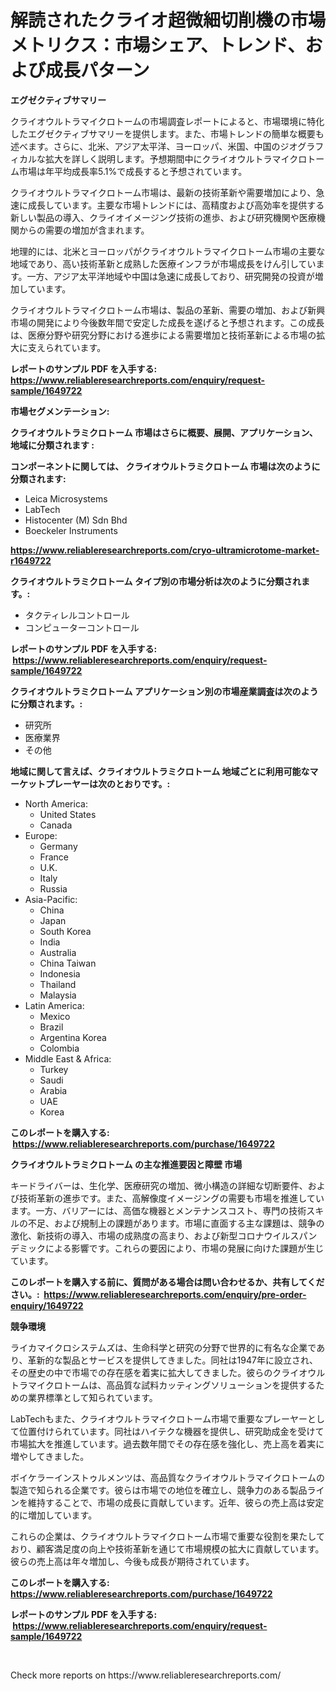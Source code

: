 <p><h1>解読されたクライオ超微細切削機の市場メトリクス：市場シェア、トレンド、および成長パターン</h1></p><p><strong>エグゼクティブサマリー</strong></p>
<p><p>クライオウルトラマイクロトームの市場調査レポートによると、市場環境に特化したエグゼクティブサマリーを提供します。また、市場トレンドの簡単な概要も述べます。さらに、北米、アジア太平洋、ヨーロッパ、米国、中国のジオグラフィカルな拡大を詳しく説明します。予想期間中にクライオウルトラマイクロトーム市場は年平均成長率5.1%で成長すると予想されています。</p><p>クライオウルトラマイクロトーム市場は、最新の技術革新や需要増加により、急速に成長しています。主要な市場トレンドには、高精度および高効率を提供する新しい製品の導入、クライオイメージング技術の進歩、および研究機関や医療機関からの需要の増加が含まれます。</p><p>地理的には、北米とヨーロッパがクライオウルトラマイクロトーム市場の主要な地域であり、高い技術革新と成熟した医療インフラが市場成長をけん引しています。一方、アジア太平洋地域や中国は急速に成長しており、研究開発の投資が増加しています。</p><p>クライオウルトラマイクロトーム市場は、製品の革新、需要の増加、および新興市場の開発により今後数年間で安定した成長を遂げると予想されます。この成長は、医療分野や研究分野における進歩による需要増加と技術革新による市場の拡大に支えられています。</p></p>
<p><strong>レポートのサンプル PDF を入手する: <a href="https://www.reliableresearchreports.com/enquiry/request-sample/1649722">https://www.reliableresearchreports.com/enquiry/request-sample/1649722</a></strong></p>
<p><strong>市場セグメンテーション:</strong></p>
<p><strong> クライオウルトラミクロトーム 市場はさらに概要、展開、アプリケーション、地域に分類されます :</strong></p>
<p><strong>コンポーネントに関しては、 クライオウルトラミクロトーム 市場は次のように分類されます: &nbsp;</strong></p>
<p><ul><li>Leica Microsystems</li><li>LabTech</li><li>Histocenter (M) Sdn Bhd</li><li>Boeckeler Instruments</li></ul></p>
<p><strong><a href="https://www.reliableresearchreports.com/cryo-ultramicrotome-market-r1649722">https://www.reliableresearchreports.com/cryo-ultramicrotome-market-r1649722</a></strong></p>
<p><strong> クライオウルトラミクロトーム タイプ別の市場分析は次のように分類されます。:</strong></p>
<p><ul><li>タクティレルコントロール</li><li>コンピューターコントロール</li></ul></p>
<p><strong>レポートのサンプル PDF を入手する: &nbsp;<a href="https://www.reliableresearchreports.com/enquiry/request-sample/1649722">https://www.reliableresearchreports.com/enquiry/request-sample/1649722</a></strong></p>
<p><strong> クライオウルトラミクロトーム アプリケーション別の市場産業調査は次のように分類されます。:</strong></p>
<p><ul><li>研究所</li><li>医療業界</li><li>その他</li></ul></p>
<p><strong>地域に関して言えば、クライオウルトラミクロトーム 地域ごとに利用可能なマーケットプレーヤーは次のとおりです。:</strong></p>
<p><ul>
    <li>
        North America:
        <ul>
            <li>United States</li>
            <li>Canada</li>
        </ul>
    </li>
    <li>
        Europe:
        <ul>
            <li>Germany</li>
            <li>France</li>
            <li>U.K.</li>
            <li>Italy</li>
            <li>Russia</li>
        </ul>
    </li>
    <li>
        Asia-Pacific:
        <ul>
            <li>China</li>
            <li>Japan</li>
            <li>South Korea</li>
            <li>India</li>
            <li>Australia</li>
            <li>China Taiwan</li>
            <li>Indonesia</li>
            <li>Thailand</li>
            <li>Malaysia</li>
        </ul>
    </li>
    <li>
        Latin America:
        <ul>
            <li>Mexico</li>
            <li>Brazil</li>
            <li>Argentina Korea</li>
            <li>Colombia</li>
        </ul>
    </li>
    <li>
        Middle East & Africa:
        <ul>
            <li>Turkey</li>
            <li>Saudi</li>
            <li>Arabia</li>
            <li>UAE</li>
            <li>Korea</li>
        </ul>
    </li>
    </ul></p>
<p><strong>このレポートを購入する: &nbsp;<a href="https://www.reliableresearchreports.com/purchase/1649722">https://www.reliableresearchreports.com/purchase/1649722</a></strong></p>
<p><strong>クライオウルトラミクロトーム の主な推進要因と障壁 市場</strong></p>
<p><p>キードライバーは、生化学、医療研究の増加、微小構造の詳細な切断要件、および技術革新の進歩です。また、高解像度イメージングの需要も市場を推進しています。一方、バリアーには、高価な機器とメンテナンスコスト、専門の技術スキルの不足、および規制上の課題があります。市場に直面する主な課題は、競争の激化、新技術の導入、市場の成熟度の高まり、および新型コロナウイルスパンデミックによる影響です。これらの要因により、市場の発展に向けた課題が生じています。</p></p>
<p><strong>このレポートを購入する前に、質問がある場合は問い合わせるか、共有してください。:&nbsp; <a href="https://www.reliableresearchreports.com/enquiry/pre-order-enquiry/1649722">https://www.reliableresearchreports.com/enquiry/pre-order-enquiry/1649722</a></strong></p>
<p><strong>競争環境</strong></p>
<p><p>ライカマイクロシステムズは、生命科学と研究の分野で世界的に有名な企業であり、革新的な製品とサービスを提供してきました。同社は1947年に設立され、その歴史の中で市場での存在感を着実に拡大してきました。彼らのクライオウルトラマイクロトームは、高品質な試料カッティングソリューションを提供するための業界標準として知られています。</p><p>LabTechもまた、クライオウルトラマイクロトーム市場で重要なプレーヤーとして位置付けられています。同社はハイテクな機器を提供し、研究助成金を受けて市場拡大を推進しています。過去数年間でその存在感を強化し、売上高を着実に増やしてきました。</p><p>ボイケラーインストゥルメンツは、高品質なクライオウルトラマイクロトームの製造で知られる企業です。彼らは市場での地位を確立し、競争力のある製品ラインを維持することで、市場の成長に貢献しています。近年、彼らの売上高は安定的に増加しています。</p><p>これらの企業は、クライオウルトラマイクロトーム市場で重要な役割を果たしており、顧客満足度の向上や技術革新を通じて市場規模の拡大に貢献しています。彼らの売上高は年々増加し、今後も成長が期待されています。</p></p>
<p><strong>このレポートを購入する: &nbsp; <a href="https://www.reliableresearchreports.com/purchase/1649722">https://www.reliableresearchreports.com/purchase/1649722</a></strong></p>
<p><strong>レポートのサンプル PDF を入手する: &nbsp;<a href="https://www.reliableresearchreports.com/enquiry/request-sample/1649722">https://www.reliableresearchreports.com/enquiry/request-sample/1649722</a></strong><strong></strong></p>
<p>&nbsp;</p>
<p>Check more reports on https://www.reliableresearchreports.com/</p>